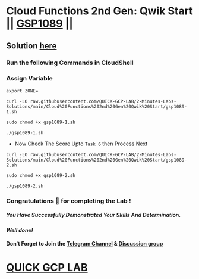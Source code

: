# Cloud Functions 2nd Gen: Qwik Start || [GSP1089](https://www.cloudskillsboost.google/focuses/49757?parent=catalog) ||

## Solution [here](https://youtu.be/WWFzCrPHsCk)

### Run the following Commands in CloudShell

### Assign Variable

```
export ZONE=
```
```
curl -LO raw.githubusercontent.com/QUICK-GCP-LAB/2-Minutes-Labs-Solutions/main/Cloud%20Functions%202nd%20Gen%20Qwik%20Start/gsp1089-1.sh

sudo chmod +x gsp1089-1.sh

./gsp1089-1.sh
```

* Now Check The Score Upto `Task 6` then Process Next

```
curl -LO raw.githubusercontent.com/QUICK-GCP-LAB/2-Minutes-Labs-Solutions/main/Cloud%20Functions%202nd%20Gen%20Qwik%20Start/gsp1089-2.sh

sudo chmod +x gsp1089-2.sh

./gsp1089-2.sh
```

### Congratulations 🎉 for completing the Lab !

##### *You Have Successfully Demonstrated Your Skills And Determination.*

#### *Well done!*

#### Don't Forget to Join the [Telegram Channel](https://t.me/quickgcplab) & [Discussion group](https://t.me/quickgcplabchats)

# [QUICK GCP LAB](https://www.youtube.com/@quickgcplab)

